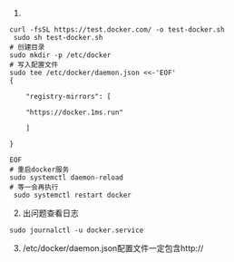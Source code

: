1. 
```shell
curl -fsSL https://test.docker.com/ -o test-docker.sh
 sudo sh test-docker.sh
# 创建目录
sudo mkdir -p /etc/docker
# 写入配置文件
sudo tee /etc/docker/daemon.json <<-'EOF'
{

    "registry-mirrors": [

    "https://docker.1ms.run"

    ]

}

EOF
# 重启docker服务
sudo systemctl daemon-reload 
# 等一会再执行
 sudo systemctl restart docker
```
2. 出问题查看日志
```shell
sudo journalctl -u docker.service
```
3. /etc/docker/daemon.json配置文件一定包含http://